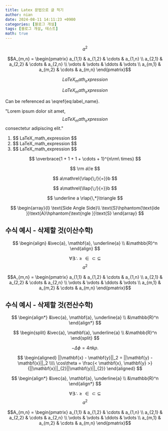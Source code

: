 ```yaml
---
title: Latex 문법으로 글 적기
author: nian
date: 2024-08-11 14:11:23 +0900
categories: [블로그 개설]
tags: [블로그 개설, 테스트]
math: true
---
```


$$a^2$$

$$A_{m,n} =
 \begin{pmatrix}
  a_{1,1} & a_{1,2} & \cdots & a_{1,n} \\
  a_{2,1} & a_{2,2} & \cdots & a_{2,n} \\
  \vdots  & \vdots  & \ddots & \vdots  \\
  a_{m,1} & a_{m,2} & \cdots & a_{m,n}
 \end{pmatrix}$$

 <!-- Block math, keep all blank lines -->

$$
LaTeX_math_expression
$$

<!-- Equation numbering, keep all blank lines  -->

$$
\begin{equation}
  LaTeX_math_expression
  \label{eq:label_name}
\end{equation}
$$

Can be referenced as \eqref{eq:label_name}.

<!-- Inline math in lines, NO blank lines -->

"Lorem ipsum dolor sit amet, $$ LaTeX_math_expression $$ consectetur adipiscing elit."

<!-- Inline math in lists, escape the first `$` -->

1. \$$ LaTeX_math_expression $$
2. \$$ LaTeX_math_expression $$
3. \$$ LaTeX_math_expression $$


$$
\overbrace{1 + 1 + 1 + \cdots + 1}^{n\rm\ times}
$$

$$
\rm a\!e
$$

$$
a\mathrel{\rlap{\;/}{=}}b	
$$

$$
a\mathrel{\llap{\;/}{=}}b	
$$

$$
\underline a
\rlap{\,*}\triangle
$$

$$
\begin{array}{l}
\text{Side Angle Side}\\
\text{S}\hphantom{\text{ide }}\text{A}\hphantom{\text{ngle }}\text{S}
\end{array}
$$


## 수식 예시 - 삭제할 것(이산수학)
$$
\begin{align}
  &\vec{a}, \mathbf{a}, \underline{a} \\
  &\mathbb{R}^n
\end{align} 
$$

$$
\forall \exists \therefore \geq \in \subset \subseteq 
$$
$$a^2$$

$$A_{m,n} =
 \begin{pmatrix}
  a_{1,1} & a_{1,2} & \cdots & a_{1,n} \\
  a_{2,1} & a_{2,2} & \cdots & a_{2,n} \\
  \vdots  & \vdots  & \ddots & \vdots  \\
  a_{m,1} & a_{m,2} & \cdots & a_{m,n}
 \end{pmatrix}$$


## 수식 예시 - 삭제할 것(전산수학)
$$
\begin{align*}
  &\vec{a}, \mathbf{a}, \underline{a} \\
  &\mathbb{R}^n
\end{align*}
$$

$$
\begin{split}
  &\vec{a}, \mathbf{a}, \underline{a} \\
  &\mathbb{R}^n
\end{split}
$$

$$
\begin{equation}
  -\Delta\phi=4\pi k\rho.
\end{equation}
$$

$$
\begin{aligned}
  ||\mathbf{x} - \mathbf{y}||_2 = ||\mathbf{y} - \mathbf{x}||_2 \\\\
  \cos\theta = \frac{< \mathbf{x}, \mathbf{y} >}{||\mathbf{x}||_{2}||\mathbf{y}||_{2}}
\end{aligned}
$$

$$
\begin{align*}
  &\vec{a}, \mathbf{a}, \underline{a} \\
  &\mathbb{R}^n
\end{align*}
$$

$$
\forall \exists \therefore \geq \in \subset \subseteq 
$$
$$a^2$$

$$A_{m,n} =
 \begin{pmatrix}
  a_{1,1} & a_{1,2} & \cdots & a_{1,n} \\
  a_{2,1} & a_{2,2} & \cdots & a_{2,n} \\
  \vdots  & \vdots  & \ddots & \vdots  \\
  a_{m,1} & a_{m,2} & \cdots & a_{m,n}
 \end{pmatrix}$$